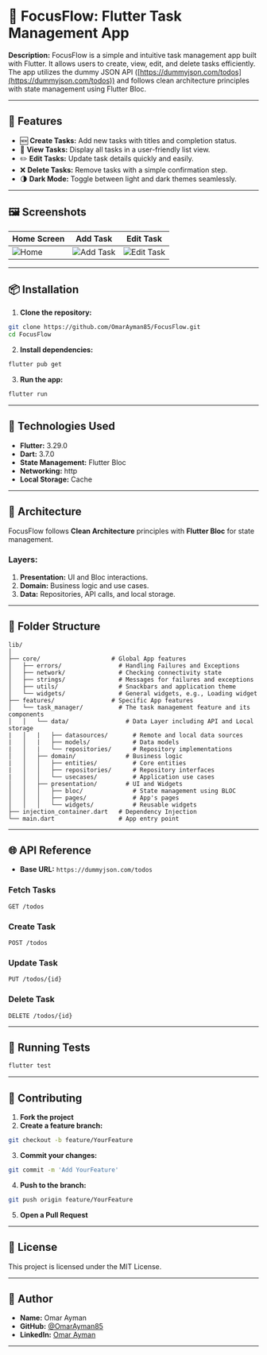 # 📝 **FocusFlow: Flutter Task Management App**

**Description:**
FocusFlow is a simple and intuitive task management app built with Flutter. It allows users to create, view, edit, and delete tasks efficiently. The app utilizes the dummy JSON API ([https://dummyjson.com/todos](https://dummyjson.com/todos)) and follows clean architecture principles with state management using Flutter Bloc.

---

## 🚀 **Features**

- 🆕 **Create Tasks:** Add new tasks with titles and completion status.
- 📄 **View Tasks:** Display all tasks in a user-friendly list view.
- ✏️ **Edit Tasks:** Update task details quickly and easily.
- ❌ **Delete Tasks:** Remove tasks with a simple confirmation step.
- 🌗 **Dark Mode:** Toggle between light and dark themes seamlessly.

---

## 🖼️ **Screenshots**

| Home Screen | Add Task | Edit Task |
|-------------|-----------|-----------|
| ![Home](screenshots/home.png) | ![Add Task](screenshots/add_task.png) | ![Edit Task](screenshots/edit_task.png) |

---

## 📦 **Installation**

1. **Clone the repository:**
```bash
git clone https://github.com/OmarAyman85/FocusFlow.git
cd FocusFlow
```

2. **Install dependencies:**
```bash
flutter pub get
```

3. **Run the app:**
```bash
flutter run
```

---

## 🔨 **Technologies Used**

- **Flutter:** 3.29.0
- **Dart:** 3.7.0
- **State Management:** Flutter Bloc
- **Networking:** http
- **Local Storage:** Cache

---

## 🧠 **Architecture**

FocusFlow follows **Clean Architecture** principles with **Flutter Bloc** for state management.

### Layers:

1. **Presentation:** UI and Bloc interactions.
2. **Domain:** Business logic and use cases.
3. **Data:** Repositories, API calls, and local storage.

---

## 📁 **Folder Structure**

```
lib/
│
├── core/                    # Global App features
│   ├── errors/                # Handling Failures and Exceptions
│   ├── network/               # Checking connectivity state
│   ├── strings/               # Messages for failures and exceptions
│   ├── utils/                 # Snackbars and application theme
│   └── widgets/               # General widgets, e.g., Loading widget
├── features/                # Specific App features
│   └── task_manager/          # The task management feature and its components
│   │   └── data/                # Data Layer including API and Local storage
|   │   |   ├── datasources/       # Remote and local data sources
|   │   |   ├── models/            # Data models
|   │   |   └── repositories/      # Repository implementations
│   │   ├── domain/              # Business logic
|   │   │   ├── entities/          # Core entities
|   │   │   ├── repositories/      # Repository interfaces
|   │   │   └── usecases/          # Application use cases
│   │   ├── presentation/        # UI and Widgets
│   │   │   ├── bloc/              # State management using BLOC
│   │   │   ├── pages/             # App's pages
│   │   │   └── widgets/           # Reusable widgets
├── injection_container.dart   # Dependency Injection
└── main.dart                  # App entry point
```

---

## 🌐 **API Reference**

- **Base URL:** `https://dummyjson.com/todos`

### Fetch Tasks
```http
GET /todos
```

### Create Task
```http
POST /todos
```

### Update Task
```http
PUT /todos/{id}
```

### Delete Task
```http
DELETE /todos/{id}
```

---

## 🧪 **Running Tests**

```bash
flutter test
```

---

## 🤝 **Contributing**

1. **Fork the project**
2. **Create a feature branch:**
```bash
git checkout -b feature/YourFeature
```
3. **Commit your changes:**
```bash
git commit -m 'Add YourFeature'
```
4. **Push to the branch:**
```bash
git push origin feature/YourFeature
```
5. **Open a Pull Request**

---

## 📄 **License**

This project is licensed under the MIT License.

---

## 👤 **Author**

- **Name:** Omar Ayman
- **GitHub:** [@OmarAyman85](https://github.com/OmarAyman85)
- **LinkedIn:** [Omar Ayman](https://www.linkedin.com/in/ommarayman/)

---

